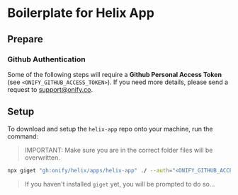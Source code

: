 # Boilerplate for Helix App

## Prepare

### Github Authentication

Some of the following steps will require a **Github Personal Access Token** (see `<ONIFY_GITHUB_ACCESS_TOKEN>`). If you need more details, please send a request to support@onify.co.

## Setup 

To download and setup the `helix-app` repo onto your machine, run the command:

> IMPORTANT: Make sure you are in the correct folder files will be overwritten.

```bash
npx giget "gh:onify/helix/apps/helix-app" ./ --auth="<ONIFY_GITHUB_ACCESS_TOKEN>" --force
```

> If you haven't installed `giget` yet, you will be prompted to do so...